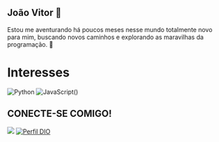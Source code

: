 ## João Vitor 👋
Estou me aventurando há poucos meses nesse mundo totalmente novo para mim, buscando novos caminhos e explorando as maravilhas da programação. 🚀
# Interesses

![Python](https://img.shields.io/badge/Python-000?style=for-the-badge&logo=python)
![JavaScript()](https://img.shields.io/badge/Javascript-000?style=for-the-badge&logo=javascript)


## CONECTE-SE COMIGO!
<div> 

 <a href = "mailto:joaovitorxvasconcelos@gmail.com"><img src="https://img.shields.io/badge/Gmail-D14836?style=for-the-badge&logo=gmail&logoColor=white"></a>
 [![Perfil DIO](https://img.shields.io/badge/-Meu%20Perfil%20na%20DIO-30A3DC?style=for-the-badge)](https://web.dio.me/users/joaovitorxvasconcelos/)
